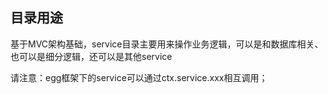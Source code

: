 <!--
 * @Description: 介绍service目录用途
 * @Version: Beata1.0
 * @Autor: 【B站&公众号】Rong姐姐好可爱
 * @Date: 2020-09-23 23:33:32
 * @LastEditors: 【B站&公众号】Rong姐姐好可爱
 * @LastEditTime: 2020-09-23 23:33:55
-->

## 目录用途

基于MVC架构基础，service目录主要用来操作业务逻辑，可以是和数据库相关、也可以是细分逻辑，还可以是其他service

请注意：egg框架下的service可以通过ctx.service.xxx相互调用；